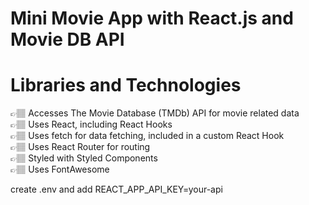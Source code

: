 # Mini Movie App with React.js and Movie DB API

# Libraries and Technologies
👉🏽 Accesses The Movie Database (TMDb) API for movie related data  <br/>
👉🏽 Uses React, including React Hooks <br/>
👉🏽 Uses fetch for data fetching, included in a custom React Hook <br/>
👉🏽 Uses React Router for routing <br/>
👉🏽 Styled with Styled Components <br/>
👉🏽 Uses FontAwesome  <br/>

create .env and add REACT_APP_API_KEY=your-api
